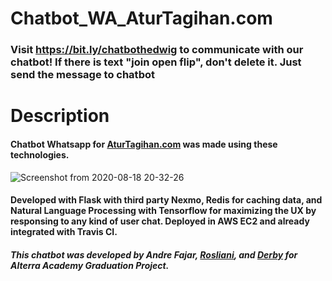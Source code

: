 # Chatbot_WA_AturTagihan.com
### Visit https://bit.ly/chatbothedwig to communicate with our chatbot! If there is text "join open flip", don't delete it. Just send the message to chatbot

# Description
#### Chatbot Whatsapp for [AturTagihan.com](https://aturtagihan.com) was made using these technologies. 
![Screenshot from 2020-08-18 20-32-26](https://user-images.githubusercontent.com/62334294/90519695-93d66e80-e192-11ea-86ad-6a712964cdce.png)
#### Developed with Flask with third party Nexmo, Redis for caching data, and Natural Language Processing with Tensorflow for maximizing the UX by responsing to any kind of user chat. Deployed in AWS EC2 and already integrated with Travis CI. 




##### This chatbot was developed by Andre Fajar, [Rosliani](https://github.com/roslianiwp), and [Derby](https://github.com/derbyps) for Alterra Academy Graduation Project. 

